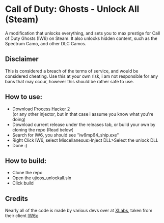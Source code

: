 # Call of Duty: Ghosts - Unlock All (Steam)
A modification that unlocks everything, and sets you to max prestige for Call of Duty Ghosts (IW6) on Steam.
It also unlocks hidden content, such as the Spectrum Camo, and other DLC Camos.

## Disclaimer
This is considered a breach of the terms of service, and would be considered cheating. Use this at your own risk, i am not responsible for any bans that may occur, however this should be rather safe to use.

## How to use:
- Download [Process Hacker 2](https://sourceforge.net/projects/processhacker/files/processhacker2/processhacker-2.39-setup.exe/download)</br> (or any other injector, but in that case i assume you know what you're doing)
- Download current release under the releases tab, or build your own by cloning the repo (Read below)
- Search for IW6, you should see "iw6mp64_ship.exe"
- Right Click IW6, select Miscellaneous>Inject DLL>Select the unlock DLL
- Done :)

## How to build:
- Clone the repo
- Open the ujicos_unlockall.sln
- Click build

## Credits
Nearly all of the code is made by various devs over at [XLabs](https://github.com/XLabs), taken from their client [IW6x](https://github.com/XLabs/iw6x-client)</br>
